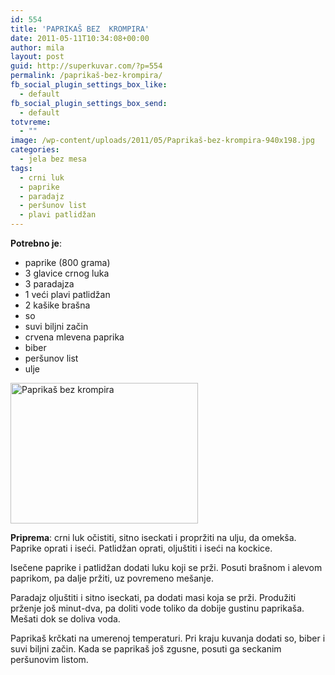 ```yaml
---
id: 554
title: 'PAPRIKAŠ BEZ  KROMPIRA'
date: 2011-05-11T10:34:08+00:00
author: mila
layout: post
guid: http://superkuvar.com/?p=554
permalink: /paprikaš-bez-krompira/
fb_social_plugin_settings_box_like:
  - default
fb_social_plugin_settings_box_send:
  - default
totvreme:
  - ""
image: /wp-content/uploads/2011/05/Paprikaš-bez-krompira-940x198.jpg
categories:
  - jela bez mesa
tags:
  - crni luk
  - paprike
  - paradajz
  - peršunov list
  - plavi patlidžan
---
```

**Potrebno je**:

  * paprike (800 grama)
  * 3 glavice crnog luka
  * 3 paradajza
  * 1 veći plavi patlidžan
  * 2 kašike brašna
  * so
  * suvi biljni začin
  * crvena mlevena paprika
  * biber
  * peršunov list
  * ulje

<img class="alignnone size-medium wp-image-5415" src="/wp-content/uploads/2011/05/Paprikaš-bez-krompira-1024x768.jpg" alt="Paprikaš bez krompira" width="300" height="225" /> 

**Priprema**: crni luk očistiti, sitno iseckati i propržiti na ulju, da omekša. Paprike oprati i iseći. Patlidžan oprati, oljuštiti i iseći na kockice.

Isečene paprike i patlidžan dodati luku koji se prži. Posuti brašnom i alevom paprikom, pa dalje pržiti, uz povremeno mešanje.

Paradajz oljuštiti i sitno iseckati, pa dodati masi koja se prži. Produžiti prženje još minut-dva, pa doliti vode toliko da dobije gustinu paprikaša. Mešati dok se doliva voda.

Paprikaš krčkati na umerenoj temperaturi. Pri kraju kuvanja dodati so, biber i suvi biljni začin. Kada se paprikaš još zgusne, posuti ga seckanim peršunovim listom.